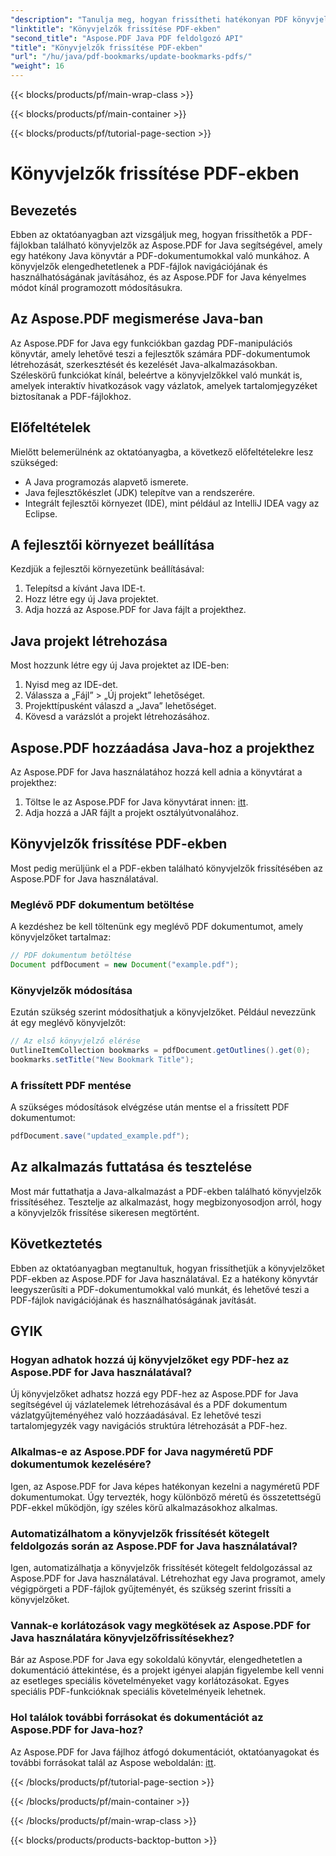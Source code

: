 ```yaml
---
"description": "Tanulja meg, hogyan frissítheti hatékonyan PDF könyvjelzőit az Aspose.PDF for Java használatával. Lépésről lépésre útmutatónk leegyszerűsíti a folyamatot."
"linktitle": "Könyvjelzők frissítése PDF-ekben"
"second_title": "Aspose.PDF Java PDF feldolgozó API"
"title": "Könyvjelzők frissítése PDF-ekben"
"url": "/hu/java/pdf-bookmarks/update-bookmarks-pdfs/"
"weight": 16
---
```


{{< blocks/products/pf/main-wrap-class >}}

{{< blocks/products/pf/main-container >}}

{{< blocks/products/pf/tutorial-page-section >}}

# Könyvjelzők frissítése PDF-ekben


## Bevezetés

Ebben az oktatóanyagban azt vizsgáljuk meg, hogyan frissíthetők a PDF-fájlokban található könyvjelzők az Aspose.PDF for Java segítségével, amely egy hatékony Java könyvtár a PDF-dokumentumokkal való munkához. A könyvjelzők elengedhetetlenek a PDF-fájlok navigációjának és használhatóságának javításához, és az Aspose.PDF for Java kényelmes módot kínál programozott módosításukra.

## Az Aspose.PDF megismerése Java-ban

Az Aspose.PDF for Java egy funkciókban gazdag PDF-manipulációs könyvtár, amely lehetővé teszi a fejlesztők számára PDF-dokumentumok létrehozását, szerkesztését és kezelését Java-alkalmazásokban. Széleskörű funkciókat kínál, beleértve a könyvjelzőkkel való munkát is, amelyek interaktív hivatkozások vagy vázlatok, amelyek tartalomjegyzéket biztosítanak a PDF-fájlokhoz.

## Előfeltételek

Mielőtt belemerülnénk az oktatóanyagba, a következő előfeltételekre lesz szükséged:

- A Java programozás alapvető ismerete.
- Java fejlesztőkészlet (JDK) telepítve van a rendszerére.
- Integrált fejlesztői környezet (IDE), mint például az IntelliJ IDEA vagy az Eclipse.

## A fejlesztői környezet beállítása

Kezdjük a fejlesztői környezetünk beállításával:

1. Telepítsd a kívánt Java IDE-t.
2. Hozz létre egy új Java projektet.
3. Adja hozzá az Aspose.PDF for Java fájlt a projekthez.

## Java projekt létrehozása

Most hozzunk létre egy új Java projektet az IDE-ben:

1. Nyisd meg az IDE-det.
2. Válassza a „Fájl” > „Új projekt” lehetőséget.
3. Projekttípusként válaszd a „Java” lehetőséget.
4. Kövesd a varázslót a projekt létrehozásához.

## Aspose.PDF hozzáadása Java-hoz a projekthez

Az Aspose.PDF for Java használatához hozzá kell adnia a könyvtárat a projekthez:

1. Töltse le az Aspose.PDF for Java könyvtárat innen: [itt](https://releases.aspose.com/pdf/java/).
2. Adja hozzá a JAR fájlt a projekt osztályútvonalához.

## Könyvjelzők frissítése PDF-ekben

Most pedig merüljünk el a PDF-ekben található könyvjelzők frissítésében az Aspose.PDF for Java használatával.

### Meglévő PDF dokumentum betöltése

A kezdéshez be kell töltenünk egy meglévő PDF dokumentumot, amely könyvjelzőket tartalmaz:

```java
// PDF dokumentum betöltése
Document pdfDocument = new Document("example.pdf");
```

### Könyvjelzők módosítása

Ezután szükség szerint módosíthatjuk a könyvjelzőket. Például nevezzünk át egy meglévő könyvjelzőt:

```java
// Az első könyvjelző elérése
OutlineItemCollection bookmarks = pdfDocument.getOutlines().get(0);
bookmarks.setTitle("New Bookmark Title");
```

### A frissített PDF mentése

A szükséges módosítások elvégzése után mentse el a frissített PDF dokumentumot:

```java
pdfDocument.save("updated_example.pdf");
```

## Az alkalmazás futtatása és tesztelése

Most már futtathatja a Java-alkalmazást a PDF-ekben található könyvjelzők frissítéséhez. Tesztelje az alkalmazást, hogy megbizonyosodjon arról, hogy a könyvjelzők frissítése sikeresen megtörtént.

## Következtetés

Ebben az oktatóanyagban megtanultuk, hogyan frissíthetjük a könyvjelzőket PDF-ekben az Aspose.PDF for Java használatával. Ez a hatékony könyvtár leegyszerűsíti a PDF-dokumentumokkal való munkát, és lehetővé teszi a PDF-fájlok navigációjának és használhatóságának javítását.

## GYIK

### Hogyan adhatok hozzá új könyvjelzőket egy PDF-hez az Aspose.PDF for Java használatával?

Új könyvjelzőket adhatsz hozzá egy PDF-hez az Aspose.PDF for Java segítségével új vázlatelemek létrehozásával és a PDF dokumentum vázlatgyűjteményéhez való hozzáadásával. Ez lehetővé teszi tartalomjegyzék vagy navigációs struktúra létrehozását a PDF-hez.

### Alkalmas-e az Aspose.PDF for Java nagyméretű PDF dokumentumok kezelésére?

Igen, az Aspose.PDF for Java képes hatékonyan kezelni a nagyméretű PDF dokumentumokat. Úgy tervezték, hogy különböző méretű és összetettségű PDF-ekkel működjön, így széles körű alkalmazásokhoz alkalmas.

### Automatizálhatom a könyvjelzők frissítését kötegelt feldolgozás során az Aspose.PDF for Java használatával?

Igen, automatizálhatja a könyvjelzők frissítését kötegelt feldolgozással az Aspose.PDF for Java használatával. Létrehozhat egy Java programot, amely végigpörgeti a PDF-fájlok gyűjteményét, és szükség szerint frissíti a könyvjelzőket.

### Vannak-e korlátozások vagy megkötések az Aspose.PDF for Java használatára könyvjelzőfrissítésekhez?

Bár az Aspose.PDF for Java egy sokoldalú könyvtár, elengedhetetlen a dokumentáció áttekintése, és a projekt igényei alapján figyelembe kell venni az esetleges speciális követelményeket vagy korlátozásokat. Egyes speciális PDF-funkcióknak speciális követelményeik lehetnek.

### Hol találok további forrásokat és dokumentációt az Aspose.PDF for Java-hoz?

Az Aspose.PDF for Java fájlhoz átfogó dokumentációt, oktatóanyagokat és további forrásokat talál az Aspose weboldalán: [itt](https://reference.aspose.com/pdf/java/).

{{< /blocks/products/pf/tutorial-page-section >}}

{{< /blocks/products/pf/main-container >}}

{{< /blocks/products/pf/main-wrap-class >}}

{{< blocks/products/products-backtop-button >}}